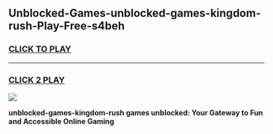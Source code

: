 
## Unblocked-Games-unblocked-games-kingdom-rush-Play-Free-s4beh
<h3>
<a href="https://premium76.site?title=unblocked-games-kingdom-rush&ref=18A1">CLICK TO PLAY</a></h3>
<hr>

<h3>
<a href="https://premium76.site?title=unblocked-games-kingdom-rush&ref=18A1">CLICK 2 PLAY</a>
  
</h3>

<a href="https://premium76.site?title=unblocked-games-kingdom-rush&ref=18A1"><img src="https://clearcache.store/games.png"></a>


**unblocked-games-kingdom-rush games unblocked: Your Gateway to Fun and Accessible Online Gaming**
